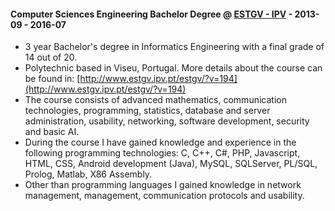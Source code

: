 #### Computer Sciences Engineering Bachelor Degree @ [ESTGV - IPV](http://www.estgv.ipv.pt/estgv) - 2013-09 - 2016-07

- 3 year Bachelor's degree in Informatics Engineering with a final grade of 14 out of 20.  
- Polytechnic based in Viseu, Portugal. More details about the course can be found in: [http://www.estgv.ipv.pt/estgv/?v=194](http://www.estgv.ipv.pt/estgv/?v=194)  
- The course consists of advanced mathematics, communication technologies, programming, statistics, database and server administration, usability, networking, software development, security and basic AI.  
- During the course I have gained knowledge and experience in the following programming technologies: C, C++, C#, PHP, Javascript, HTML, CSS, Android development (Java), MySQL, SQLServer, PL/SQL, Prolog, Matlab, X86 Assembly.  
- Other than programming languages I gained knowledge in network management, management, communication protocols and usability.
